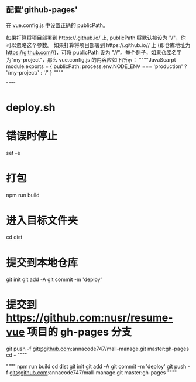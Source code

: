 ## 配置'github-pages'
在 vue.config.js 中设置正确的 publicPath。

如果打算将项目部署到 https://<USERNAME>.github.io/ 上, publicPath 将默认被设为 "/"，你可以忽略这个参数。
  如果打算将项目部署到 https://<USERNAME>.github.io/<REPO>/ 上 (即仓库地址为 https://github.com/<USERNAME>/<REPO>)，可将 publicPath 设为 "/<REPO>/"。举个例子，如果仓库名字为“my-project”，那么 vue.config.js 的内容应如下所示：
""""JavaScarpt
module.exports = {
  publicPath: process.env.NODE_ENV === 'production'
  ? '/my-project/'
  : '/'
}
""""

""""
# deploy.sh
# 错误时停止
set -e
# 打包
npm run build
# 进入目标文件夹
cd dist
# 提交到本地仓库
git init
git add -A
git commit -m 'deploy'
# 提交到 https://github.com:nusr/resume-vue 项目的 gh-pages 分支
git push -f git@github.com:annacode747/mall-manage.git master:gh-pages
cd -
""""

""""
npm run build
cd dist
git init
git add -A
git commit -m 'deploy'
git push -f git@github.com:annacode747/mall-manage.git master:gh-pages
""""